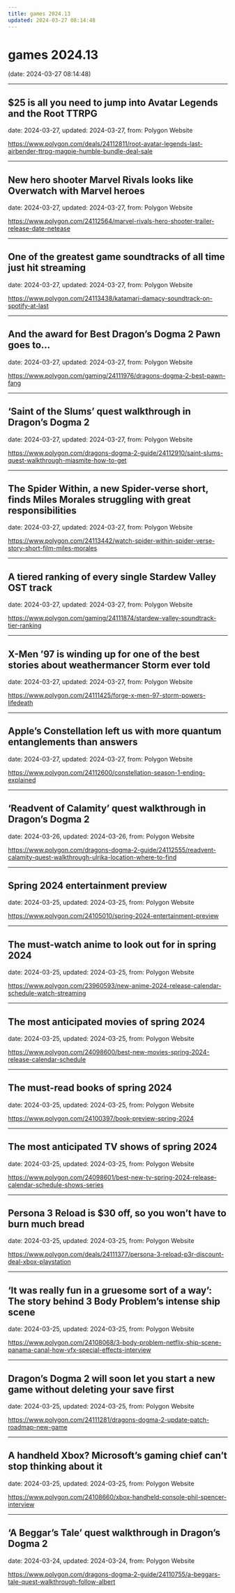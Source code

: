 ```yaml
---
title: games 2024.13
updated: 2024-03-27 08:14:48
---
```


# games 2024.13

(date: 2024-03-27 08:14:48)

---

## $25 is all you need to jump into Avatar Legends and the Root TTRPG

date: 2024-03-27, updated: 2024-03-27, from: Polygon Website

 

<https://www.polygon.com/deals/24112811/root-avatar-legends-last-airbender-ttrpg-magpie-humble-bundle-deal-sale>

---

## New hero shooter Marvel Rivals looks like Overwatch with Marvel heroes

date: 2024-03-27, updated: 2024-03-27, from: Polygon Website

 

<https://www.polygon.com/24112564/marvel-rivals-hero-shooter-trailer-release-date-netease>

---

## One of the greatest game soundtracks of all time just hit streaming

date: 2024-03-27, updated: 2024-03-27, from: Polygon Website

 

<https://www.polygon.com/24113438/katamari-damacy-soundtrack-on-spotify-at-last>

---

## And the award for Best Dragon’s Dogma 2 Pawn goes to...

date: 2024-03-27, updated: 2024-03-27, from: Polygon Website

 

<https://www.polygon.com/gaming/24111976/dragons-dogma-2-best-pawn-fang>

---

## ‘Saint of the Slums’ quest walkthrough in Dragon’s Dogma 2

date: 2024-03-27, updated: 2024-03-27, from: Polygon Website

 

<https://www.polygon.com/dragons-dogma-2-guide/24112910/saint-slums-quest-walkthrough-miasmite-how-to-get>

---

## The Spider Within, a new Spider-verse short, finds Miles Morales struggling with great responsibilities

date: 2024-03-27, updated: 2024-03-27, from: Polygon Website

 

<https://www.polygon.com/24113442/watch-spider-within-spider-verse-story-short-film-miles-morales>

---

## A tiered ranking of every single Stardew Valley OST track

date: 2024-03-27, updated: 2024-03-27, from: Polygon Website

 

<https://www.polygon.com/gaming/24111874/stardew-valley-soundtrack-tier-ranking>

---

## X-Men ’97 is winding up for one of the best stories about weathermancer Storm ever told

date: 2024-03-27, updated: 2024-03-27, from: Polygon Website

 

<https://www.polygon.com/24111425/forge-x-men-97-storm-powers-lifedeath>

---

## Apple’s Constellation left us with more quantum entanglements than answers

date: 2024-03-27, updated: 2024-03-27, from: Polygon Website

 

<https://www.polygon.com/24112600/constellation-season-1-ending-explained>

---

## ‘Readvent of Calamity’ quest walkthrough in Dragon’s Dogma 2

date: 2024-03-26, updated: 2024-03-26, from: Polygon Website

 

<https://www.polygon.com/dragons-dogma-2-guide/24112555/readvent-calamity-quest-walkthrough-ulrika-location-where-to-find>

---

## Spring 2024 entertainment preview

date: 2024-03-25, updated: 2024-03-25, from: Polygon Website

 

<https://www.polygon.com/24105010/spring-2024-entertainment-preview>

---

## The must-watch anime to look out for in spring 2024

date: 2024-03-25, updated: 2024-03-25, from: Polygon Website

 

<https://www.polygon.com/23960593/new-anime-2024-release-calendar-schedule-watch-streaming>

---

## The most anticipated movies of spring 2024

date: 2024-03-25, updated: 2024-03-25, from: Polygon Website

 

<https://www.polygon.com/24098600/best-new-movies-spring-2024-release-calendar-schedule>

---

## The must-read books of spring 2024

date: 2024-03-25, updated: 2024-03-25, from: Polygon Website

 

<https://www.polygon.com/24100397/book-preview-spring-2024>

---

## The most anticipated TV shows of spring 2024

date: 2024-03-25, updated: 2024-03-25, from: Polygon Website

 

<https://www.polygon.com/24098601/best-new-tv-spring-2024-release-calendar-schedule-shows-series>

---

## Persona 3 Reload is $30 off, so you won’t have to burn much bread

date: 2024-03-25, updated: 2024-03-25, from: Polygon Website

 

<https://www.polygon.com/deals/24111377/persona-3-reload-p3r-discount-deal-xbox-playstation>

---

## ‘It was really fun in a gruesome sort of a way’: The story behind 3 Body Problem’s intense ship scene

date: 2024-03-25, updated: 2024-03-25, from: Polygon Website

 

<https://www.polygon.com/24108068/3-body-problem-netflix-ship-scene-panama-canal-how-vfx-special-effects-interview>

---

## Dragon’s Dogma 2 will soon let you start a new game without deleting your save first

date: 2024-03-25, updated: 2024-03-25, from: Polygon Website

 

<https://www.polygon.com/24111281/dragons-dogma-2-update-patch-roadmap-new-game>

---

## A handheld Xbox? Microsoft’s gaming chief can’t stop thinking about it

date: 2024-03-25, updated: 2024-03-25, from: Polygon Website

 

<https://www.polygon.com/24108660/xbox-handheld-console-phil-spencer-interview>

---

## ‘A Beggar’s Tale’ quest walkthrough in Dragon’s Dogma 2

date: 2024-03-24, updated: 2024-03-24, from: Polygon Website

 

<https://www.polygon.com/dragons-dogma-2-guide/24110755/a-beggars-tale-quest-walkthrough-follow-albert>

